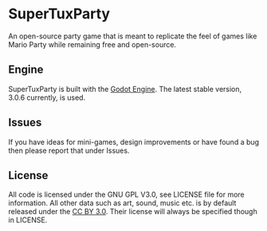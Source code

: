# SuperTuxParty
An open-source party game that is meant to replicate the feel of games like
Mario Party while remaining free and open-source.

## Engine
SuperTuxParty is built with the [Godot Engine](https://godotengine.org/). The
latest stable version, 3.0.6 currently, is used.

## Issues
If you have ideas for mini-games, design improvements or have found a bug then
please report that under Issues.

## License
All code is licensed under the GNU GPL V3.0, see LICENSE file for more
information. All other data such as art, sound, music etc. is by default
released under the [CC BY 3.0](https://creativecommons.org/licenses/by/3.0/).
Their license will always be specified though in LICENSE.